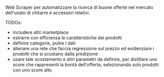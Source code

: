 Web Scraper per automatizzare la ricerca di buone offerte nel mercato dell'usato di chitarre e accessori relativi.

TODOs:
- includere altri marketplace
- estrarre con efficienza le caratteristiche dei prodotti
- definire categorie, pulire i dati
- allenare una rete che faccia regressione sul prezzo ed evidenziare i prodotti che si scostano dalla predizione
- usare tale scostamento e altri parametri da definire, per distillare uno score che rappresenti la bontà dell'offerta, selezionando solo prodotti con uno score alto 